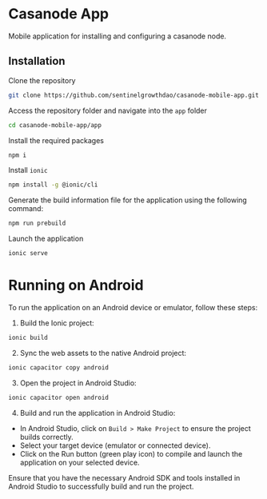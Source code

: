 # Casanode App

Mobile application for installing and configuring a casanode node.

## Installation

Clone the repository

```bash
git clone https://github.com/sentinelgrowthdao/casanode-mobile-app.git
```

Access the repository folder and navigate into the `app` folder

```bash
cd casanode-mobile-app/app
```

Install the required packages

```bash
npm i
```

Install `ionic`

```bash
npm install -g @ionic/cli
```

Generate the build information file for the application using the following command:

```bash
npm run prebuild
```

Launch the application

```bash
ionic serve
```


# Running on Android

To run the application on an Android device or emulator, follow these steps:

1. Build the Ionic project:

```bash
ionic build
```

2. Sync the web assets to the native Android project:

```bash
ionic capacitor copy android
````

3. Open the project in Android Studio:
```bash
ionic capacitor open android
```

4. Build and run the application in Android Studio:

- In Android Studio, click on `Build > Make Project` to ensure the project builds correctly.
- Select your target device (emulator or connected device).
- Click on the Run button (green play icon) to compile and launch the application on your selected device.

Ensure that you have the necessary Android SDK and tools installed in Android Studio to successfully build and run the project.
